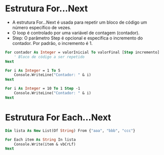 # Estrutura For...Next

- A estrutura For...Next é usada para repetir um bloco de código um número específico de vezes. 
- O loop é controlado por uma variável de contagem (contador).
- Step: O parâmetro Step é opcional e especifica o incremento do contador. Por padrão, o incremento é 1.

~~~vb
For contador As Integer = valorInicial To valorFinal [Step incremento]
    ' Bloco de código a ser repetido
Next
~~~

~~~vb
For i As Integer = 1 To 5
    Console.WriteLine("Contador: " & i)
Next
~~~

~~~vb
For i As Integer = 10 To 1 Step -1
    Console.WriteLine("Contador: " & i)
Next
~~~

# Estrutura For Each...Next

~~~vb
Dim lista As New List(Of String) From {"aaa", "bbb", "ccc"}

For Each item As String In lista
    Console.Write(item & vbCrLf)
Next
~~~
